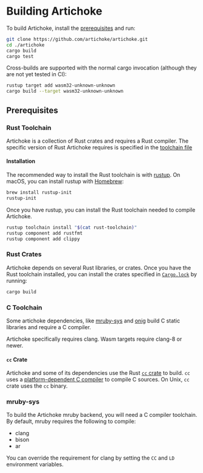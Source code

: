 # Building Artichoke

To build Artichoke, install the [prerequisites](#prerequisites) and run:

```sh
git clone https://github.com/artichoke/artichoke.git
cd ./artichoke
cargo build
cargo test
```

Cross-builds are supported with the normal cargo invocation (although they are
not yet tested in CI):

```sh
rustup target add wasm32-unknown-unknown
cargo build --target wasm32-unknown-unknown
```

## Prerequisites

### Rust Toolchain

Artichoke is a collection of Rust crates and requires a Rust compiler. The
specific version of Rust Artichoke requires is specified in the
[toolchain file](/rust-toolchain)

#### Installation

The recommended way to install the Rust toolchain is with
[rustup](https://rustup.rs/). On macOS, you can install rustup with
[Homebrew](https://docs.brew.sh/Installation):

```sh
brew install rustup-init
rustup-init
```

Once you have rustup, you can install the Rust toolchain needed to compile
Artichoke.

```sh
rustup toolchain install "$(cat rust-toolchain)"
rustup component add rustfmt
rustup component add clippy
```

### Rust Crates

Artichoke depends on several Rust libraries, or crates. Once you have the Rust
toolchain installed, you can install the crates specified in
[`Cargo.lock`](/Cargo.lock) by running:

```sh
cargo build
```

### C Toolchain

Some artichoke dependencies, like [mruby-sys](/mruby-sys) and
[onig](https://docs.rs/onig/) build C static libraries and require a C compiler.

Artichoke specifically requires clang. Wasm targets require clang-8 or newer.

#### `cc` Crate

Artichoke and some of its dependencies use the Rust
[`cc` crate](https://crates.io/crates/cc) to build. `cc` uses a
[platform-dependent C compiler](https://github.com/alexcrichton/cc-rs#compile-time-requirements)
to compile C sources. On Unix, `cc` crate uses the `cc` binary.

### mruby-sys

To build the Artichoke mruby backend, you will need a C compiler toolchain. By
default, mruby requires the following to compile:

- clang
- bison
- ar

You can override the requirement for clang by setting the `CC` and `LD`
environment variables.

